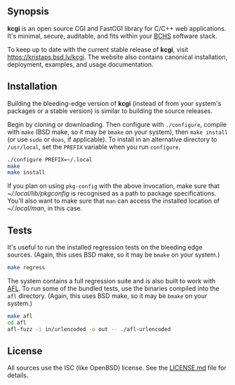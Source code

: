 ## Synopsis

**kcgi** is an open source CGI and FastCGI library for C/C++ web applications.
It's minimal, secure, auditable, and fits within your
[BCHS](https://learnbchs.org) software stack.

To keep up to date with the current stable release of **kcgi**, visit
https://kristaps.bsd.lv/kcgi.  The website also contains canonical
installation, deployment, examples, and usage documentation.

## Installation

Building the bleeding-edge version of **kcgi** (instead of from your system's
packages or a stable version) is similar to building the source releases.

Begin by cloning or downloading.  Then configure with `./configure`,
compile with `make` (BSD make, so it may be `bmake` on your system),
then `make install` (or use `sudo` or `doas`, if applicable).  To
install in an alternative directory to `/usr/local`, set the `PREFIX`
variable when you run `configure`.

```sh
./configure PREFIX=~/.local
make
make install
```

If you plan on using `pkg-config` with the above invocation, make sure
that *~/.local/lib/pkgconfig* is recognised as a path to package
specifications.  You'll also want to make sure that `man` can access the
installed location of *~/.local/man*, in this case.

## Tests

It's useful to run the installed regression tests on the bleeding edge
sources.  (Again, this uses BSD make, so it may be `bmake` on your
system.)

```sh
make regress
```

The system contains a full regression suite and is also built to work
with [AFL](http://lcamtuf.coredump.cx/afl/).  To run some of the bundled
tests, use the binaries compiled into the `afl` directory.  (Again, this
uses BSD make, so it may be `bmake` on your system.)

```sh
make afl
cd afl
afl-fuzz -i in/urlencoded -o out -- ./afl-urlencoded
```

## License

All sources use the ISC (like OpenBSD) license.
See the [LICENSE.md](LICENSE.md) file for details.
